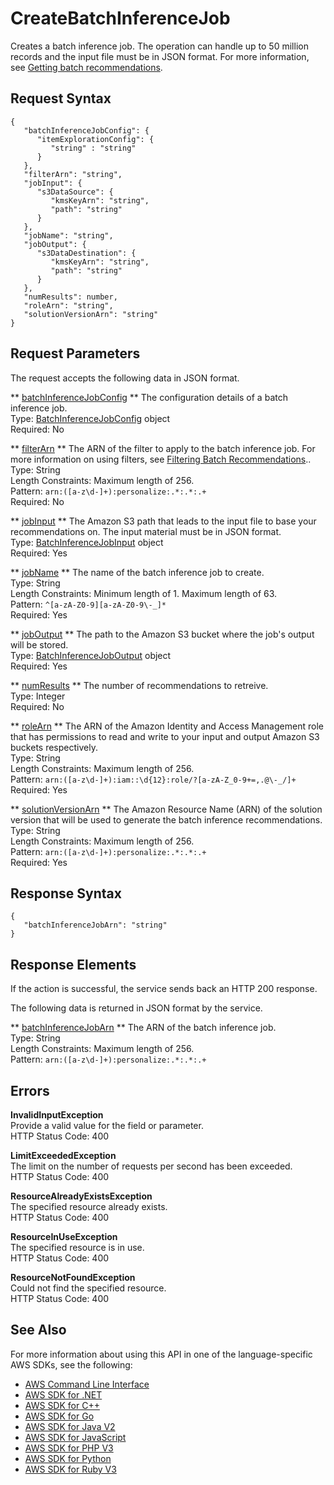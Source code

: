 # CreateBatchInferenceJob<a name="API_CreateBatchInferenceJob"></a>

Creates a batch inference job\. The operation can handle up to 50 million records and the input file must be in JSON format\. For more information, see [Getting batch recommendations](recommendations-batch.md)\.

## Request Syntax<a name="API_CreateBatchInferenceJob_RequestSyntax"></a>

```
{
   "batchInferenceJobConfig": { 
      "itemExplorationConfig": { 
         "string" : "string" 
      }
   },
   "filterArn": "string",
   "jobInput": { 
      "s3DataSource": { 
         "kmsKeyArn": "string",
         "path": "string"
      }
   },
   "jobName": "string",
   "jobOutput": { 
      "s3DataDestination": { 
         "kmsKeyArn": "string",
         "path": "string"
      }
   },
   "numResults": number,
   "roleArn": "string",
   "solutionVersionArn": "string"
}
```

## Request Parameters<a name="API_CreateBatchInferenceJob_RequestParameters"></a>

The request accepts the following data in JSON format\.

 ** [batchInferenceJobConfig](#API_CreateBatchInferenceJob_RequestSyntax) **   <a name="personalize-CreateBatchInferenceJob-request-batchInferenceJobConfig"></a>
The configuration details of a batch inference job\.  
Type: [BatchInferenceJobConfig](API_BatchInferenceJobConfig.md) object  
Required: No

 ** [filterArn](#API_CreateBatchInferenceJob_RequestSyntax) **   <a name="personalize-CreateBatchInferenceJob-request-filterArn"></a>
The ARN of the filter to apply to the batch inference job\. For more information on using filters, see [Filtering Batch Recommendations](https://docs.aws.amazon.com/personalize/latest/dg/filter-batch.html)\.\.  
Type: String  
Length Constraints: Maximum length of 256\.  
Pattern: `arn:([a-z\d-]+):personalize:.*:.*:.+`   
Required: No

 ** [jobInput](#API_CreateBatchInferenceJob_RequestSyntax) **   <a name="personalize-CreateBatchInferenceJob-request-jobInput"></a>
The Amazon S3 path that leads to the input file to base your recommendations on\. The input material must be in JSON format\.  
Type: [BatchInferenceJobInput](API_BatchInferenceJobInput.md) object  
Required: Yes

 ** [jobName](#API_CreateBatchInferenceJob_RequestSyntax) **   <a name="personalize-CreateBatchInferenceJob-request-jobName"></a>
The name of the batch inference job to create\.  
Type: String  
Length Constraints: Minimum length of 1\. Maximum length of 63\.  
Pattern: `^[a-zA-Z0-9][a-zA-Z0-9\-_]*`   
Required: Yes

 ** [jobOutput](#API_CreateBatchInferenceJob_RequestSyntax) **   <a name="personalize-CreateBatchInferenceJob-request-jobOutput"></a>
The path to the Amazon S3 bucket where the job's output will be stored\.  
Type: [BatchInferenceJobOutput](API_BatchInferenceJobOutput.md) object  
Required: Yes

 ** [numResults](#API_CreateBatchInferenceJob_RequestSyntax) **   <a name="personalize-CreateBatchInferenceJob-request-numResults"></a>
The number of recommendations to retreive\.  
Type: Integer  
Required: No

 ** [roleArn](#API_CreateBatchInferenceJob_RequestSyntax) **   <a name="personalize-CreateBatchInferenceJob-request-roleArn"></a>
The ARN of the Amazon Identity and Access Management role that has permissions to read and write to your input and output Amazon S3 buckets respectively\.  
Type: String  
Length Constraints: Maximum length of 256\.  
Pattern: `arn:([a-z\d-]+):iam::\d{12}:role/?[a-zA-Z_0-9+=,.@\-_/]+`   
Required: Yes

 ** [solutionVersionArn](#API_CreateBatchInferenceJob_RequestSyntax) **   <a name="personalize-CreateBatchInferenceJob-request-solutionVersionArn"></a>
The Amazon Resource Name \(ARN\) of the solution version that will be used to generate the batch inference recommendations\.  
Type: String  
Length Constraints: Maximum length of 256\.  
Pattern: `arn:([a-z\d-]+):personalize:.*:.*:.+`   
Required: Yes

## Response Syntax<a name="API_CreateBatchInferenceJob_ResponseSyntax"></a>

```
{
   "batchInferenceJobArn": "string"
}
```

## Response Elements<a name="API_CreateBatchInferenceJob_ResponseElements"></a>

If the action is successful, the service sends back an HTTP 200 response\.

The following data is returned in JSON format by the service\.

 ** [batchInferenceJobArn](#API_CreateBatchInferenceJob_ResponseSyntax) **   <a name="personalize-CreateBatchInferenceJob-response-batchInferenceJobArn"></a>
The ARN of the batch inference job\.  
Type: String  
Length Constraints: Maximum length of 256\.  
Pattern: `arn:([a-z\d-]+):personalize:.*:.*:.+` 

## Errors<a name="API_CreateBatchInferenceJob_Errors"></a>

 **InvalidInputException**   
Provide a valid value for the field or parameter\.  
HTTP Status Code: 400

 **LimitExceededException**   
The limit on the number of requests per second has been exceeded\.  
HTTP Status Code: 400

 **ResourceAlreadyExistsException**   
The specified resource already exists\.  
HTTP Status Code: 400

 **ResourceInUseException**   
The specified resource is in use\.  
HTTP Status Code: 400

 **ResourceNotFoundException**   
Could not find the specified resource\.  
HTTP Status Code: 400

## See Also<a name="API_CreateBatchInferenceJob_SeeAlso"></a>

For more information about using this API in one of the language\-specific AWS SDKs, see the following:
+  [AWS Command Line Interface](https://docs.aws.amazon.com/goto/aws-cli/personalize-2018-05-22/CreateBatchInferenceJob) 
+  [AWS SDK for \.NET](https://docs.aws.amazon.com/goto/DotNetSDKV3/personalize-2018-05-22/CreateBatchInferenceJob) 
+  [AWS SDK for C\+\+](https://docs.aws.amazon.com/goto/SdkForCpp/personalize-2018-05-22/CreateBatchInferenceJob) 
+  [AWS SDK for Go](https://docs.aws.amazon.com/goto/SdkForGoV1/personalize-2018-05-22/CreateBatchInferenceJob) 
+  [AWS SDK for Java V2](https://docs.aws.amazon.com/goto/SdkForJavaV2/personalize-2018-05-22/CreateBatchInferenceJob) 
+  [AWS SDK for JavaScript](https://docs.aws.amazon.com/goto/AWSJavaScriptSDK/personalize-2018-05-22/CreateBatchInferenceJob) 
+  [AWS SDK for PHP V3](https://docs.aws.amazon.com/goto/SdkForPHPV3/personalize-2018-05-22/CreateBatchInferenceJob) 
+  [AWS SDK for Python](https://docs.aws.amazon.com/goto/boto3/personalize-2018-05-22/CreateBatchInferenceJob) 
+  [AWS SDK for Ruby V3](https://docs.aws.amazon.com/goto/SdkForRubyV3/personalize-2018-05-22/CreateBatchInferenceJob) 
